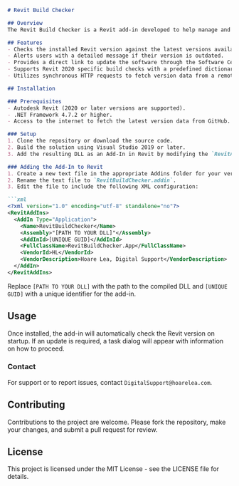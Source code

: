 ```markdown
# Revit Build Checker

## Overview
The Revit Build Checker is a Revit add-in developed to help manage and ensure that Autodesk Revit installations are up to date. It uses the Revit API to determine the installed version of Revit on a user's machine and compares it against a maintained list of current versions fetched from a GitHub repository. If the installed version is not up to date, the add-in prompts the user to update their software, helping to prevent potential issues like model corruption due to outdated software.

## Features
- Checks the installed Revit version against the latest versions available.
- Alerts users with a detailed message if their version is outdated.
- Provides a direct link to update the software through the Software Center.
- Supports Revit 2020 specific build checks with a predefined dictionary.
- Utilizes synchronous HTTP requests to fetch version data from a remote JSON file.

## Installation

### Prerequisites
- Autodesk Revit (2020 or later versions are supported).
- .NET Framework 4.7.2 or higher.
- Access to the internet to fetch the latest version data from GitHub.

### Setup
1. Clone the repository or download the source code.
2. Build the solution using Visual Studio 2019 or later.
3. Add the resulting DLL as an Add-In in Revit by modifying the `RevitAddIns` manifest file typically located at `%APPDATA%\Autodesk\Revit\Addins\{Revit Year}\`.

### Adding the Add-In to Revit
1. Create a new text file in the appropriate Addins folder for your version of Revit.
2. Rename the text file to `RevitBuildChecker.addin`.
3. Edit the file to include the following XML configuration:

```xml
<?xml version="1.0" encoding="utf-8" standalone="no"?>
<RevitAddIns>
  <AddIn Type="Application">
    <Name>RevitBuildChecker</Name>
    <Assembly>"[PATH TO YOUR DLL]"</Assembly>
    <AddInId>[UNIQUE GUID]</AddInId>
    <FullClassName>RevitBuildChecker.App</FullClassName>
    <VendorId>HL</VendorId>
    <VendorDescription>Hoare Lea, Digital Support</VendorDescription>
  </AddIn>
</RevitAddIns>
```
Replace `[PATH TO YOUR DLL]` with the path to the compiled DLL and `[UNIQUE GUID]` with a unique identifier for the add-in.

## Usage
Once installed, the add-in will automatically check the Revit version on startup. If an update is required, a task dialog will appear with information on how to proceed.

### Contact
For support or to report issues, contact `DigitalSupport@hoarelea.com`.

## Contributing
Contributions to the project are welcome. Please fork the repository, make your changes, and submit a pull request for review.

## License
This project is licensed under the MIT License - see the LICENSE file for details.
```
